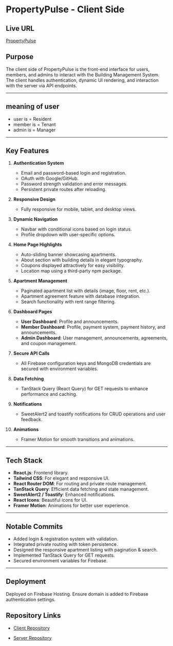 # PropertyPulse - Client Side  

## Live URL  
[PropertyPulse](https://propertys-pulse.web.app/)  

## Purpose  
The client side of PropertyPulse is the front-end interface for users, members, and admins to interact with the Building Management System. The client handles authentication, dynamic UI rendering, and interaction with the server via API endpoints.  

---

## meaning of user 

 - user is = Resident
 - member is = Tenant
 - admin is = Manager

---

## Key Features  

1. **Authentication System**  
   - Email and password-based login and registration.  
   - OAuth with Google/GitHub.  
   - Password strength validation and error messages.  
   - Persistent private routes after reloading.  

2. **Responsive Design**  
   - Fully responsive for mobile, tablet, and desktop views.  

3. **Dynamic Navigation**  
   - Navbar with conditional icons based on login status.  
   - Profile dropdown with user-specific options.  

4. **Home Page Highlights**  
   - Auto-sliding banner showcasing apartments.  
   - About section with building details in elegant typography.  
   - Coupons displayed attractively for easy visibility.  
   - Location map using a third-party npm package.  

5. **Apartment Management**  
   - Paginated apartment list with details (image, floor, rent, etc.).  
   - Apartment agreement feature with database integration.  
   - Search functionality with rent range filtering.  

6. **Dashboard Pages**  
   - **User Dashboard**: Profile and announcements.  
   - **Member Dashboard**: Profile, payment system, payment history, and announcements.  
   - **Admin Dashboard**: User management, announcements, agreements, and coupon management.  

7. **Secure API Calls**  
   - All Firebase configuration keys and MongoDB credentials are secured with environment variables.  

8. **Data Fetching**  
   - TanStack Query (React Query) for GET requests to enhance performance and caching.  

9. **Notifications**  
   - SweetAlert2 and toastify notifications for CRUD operations and user feedback.  

10. **Animations**  
    - Framer Motion for smooth transitions and animations.  

---

## Tech Stack  

- **React.js**: Frontend library.  
- **Tailwind CSS**: For elegant and responsive UI.  
- **React Router DOM**: For routing and private route management.  
- **TanStack Query**: Efficient data fetching and state management.  
- **SweetAlert2 / Toastify**: Enhanced notifications.  
- **React Icons**: Beautiful icons for UI.  
- **Framer Motion**: Animations for better user experience.  

---

## Notable Commits  

- Added login & registration system with validation.  
- Integrated private routing with token persistence.  
- Designed the responsive apartment listing with pagination & search.  
- Implemented TanStack Query for GET requests.  
- Secured environment variables for Firebase.  

---

## Deployment  
Deployed on Firebase Hosting. Ensure domain is added to Firebase authentication settings.  



## Repository Links  
- [Client Repository](https://github.com/Programming-Hero-Web-Course4/b10a12-client-side-rohan26ir.git)

- [Server Repository](https://github.com/Programming-Hero-Web-Course4/b10a12-server-side-rohan26ir.git)
